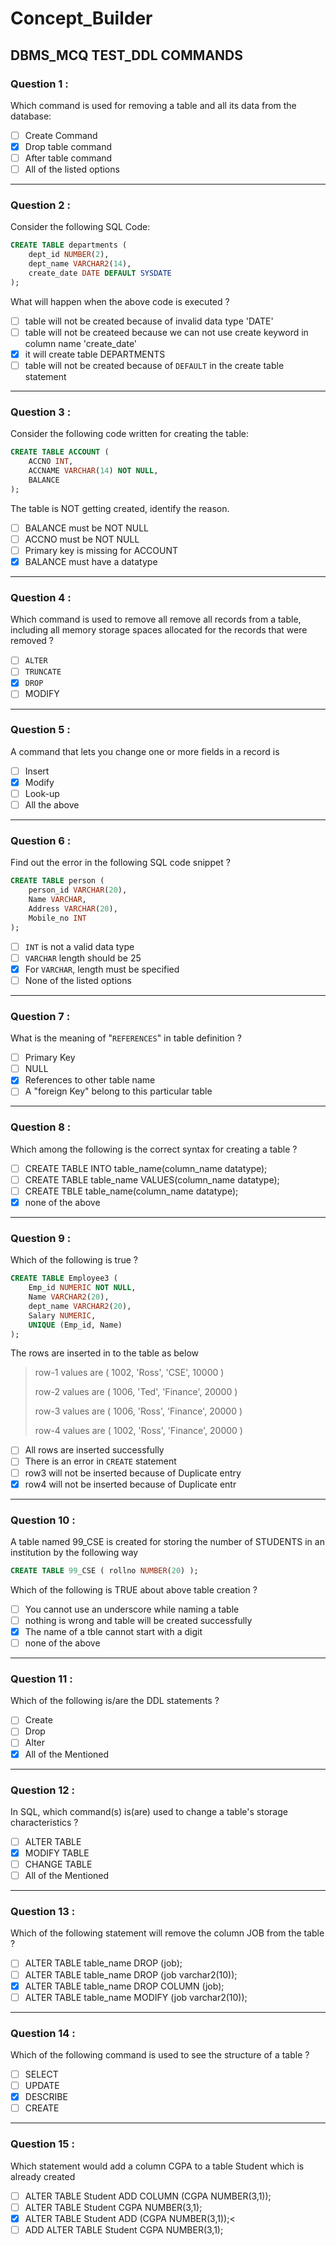 # Concept_Builder

## DBMS_MCQ TEST_DDL COMMANDS

### Question 1 :

Which command is used for removing a table and all its data from the database:

- [ ] Create Command
- [x] Drop table command
- [ ] After table command
- [ ] All of the listed options

---

### Question 2 :

Consider the following SQL Code:

```sql
CREATE TABLE departments (
    dept_id NUMBER(2),
    dept_name VARCHAR2(14),
    create_date DATE DEFAULT SYSDATE
);
```

What will happen when the above code is executed ?

- [ ] table will not be created because of invalid data type 'DATE'
- [ ] table will not be createed because we can not use create keyword in column name 'create_date'
- [x] it will create table DEPARTMENTS
- [ ] table will not be created because of `DEFAULT` in the create table statement

---

### Question 3 :

Consider the following code written for creating the table:

```sql
CREATE TABLE ACCOUNT (
    ACCNO INT,
    ACCNAME VARCHAR(14) NOT NULL,
    BALANCE
);
```

The table is NOT getting created, identify the reason.

- [ ] BALANCE must be NOT NULL
- [ ] ACCNO must be NOT NULL
- [ ] Primary key is missing for ACCOUNT
- [x] BALANCE must have a datatype

---

### Question 4 :

Which command is used to remove all remove all records from a table, including all memory storage spaces allocated for the records that were removed ?

- [ ] `ALTER`
- [ ] `TRUNCATE`
- [x] `DROP`
- [ ] MODIFY

---

### Question 5 :

A command that lets you change one or more fields in a record is

- [ ] Insert
- [x] Modify
- [ ] Look-up
- [ ] All the above

---

### Question 6 :

Find out the error in the following SQL code snippet ?

```sql
CREATE TABLE person (
    person_id VARCHAR(20),
    Name VARCHAR,
    Address VARCHAR(20),
    Mobile_no INT
);
```

- [ ] `INT` is not a valid data type
- [ ] `VARCHAR` length should be 25
- [x] For `VARCHAR`, length must be specified
- [ ] None of the listed options

---

### Question 7 :

What is the meaning of "`REFERENCES`" in table definition ?

- [ ] Primary Key
- [ ] NULL
- [x] References to other table name
- [ ] A "foreign Key" belong to this particular table

---

### Question 8 :

Which among the following is the correct syntax for creating a table ?

- [ ] CREATE TABLE INTO table_name(column_name datatype);
- [ ] CREATE TABLE table_name VALUES(column_name datatype);
- [ ] CREATE TBLE table_name(column_name datatype);
- [x] none of the above

---

### Question 9 :

Which of the following is true ?

```sql
CREATE TABLE Employee3 (
    Emp_id NUMERIC NOT NULL,
    Name VARCHAR2(20),
    dept_name VARCHAR2(20),
    Salary NUMERIC,
    UNIQUE (Emp_id, Name)
);
```

The rows are inserted in to the table as below

> row-1 values are ( 1002, 'Ross', 'CSE', 10000 )
> 
> row-2 values are ( 1006, 'Ted', 'Finance', 20000 )
> 
> row-3 values are ( 1006, 'Ross', 'Finance', 20000 )
> 
> row-4 values are ( 1002, 'Ross', 'Finance', 20000 )

- [ ] All rows are inserted successfully
- [ ] There is an error in `CREATE` statement
- [ ] row3 will not be inserted because of Duplicate entry
- [x] row4 will not be inserted because of Duplicate entr

---

### Question 10 :

A table named 99_CSE is created for storing the number of STUDENTS in an institution by the following way

```sql
CREATE TABLE 99_CSE ( rollno NUMBER(20) );
```

Which of the following is TRUE about above table creation ?

- [ ] You cannot use an underscore while naming a table
- [ ] nothing is wrong and table will be created successfully
- [x] The name of a tble cannot start with a digit
- [ ] none of the above

---

### Question 11 :

Which of the following is/are the DDL statements ?

- [ ] Create
- [ ] Drop
- [ ] Alter
- [x] All of the Mentioned

---

### Question 12 :

In SQL, which command(s) is(are) used to change a table's storage characteristics ?

- [ ] ALTER TABLE
- [x] MODIFY TABLE
- [ ] CHANGE TABLE
- [ ] All of the Mentioned

---

### Question 13 :

Which of the following statement will remove the column JOB from the table ?

- [ ] ALTER TABLE table_name DROP (job);
- [ ] ALTER TABLE table_name DROP (job varchar2(10));
- [x] ALTER TABLE table_name DROP COLUMN (job);
- [ ] ALTER TABLE table_name MODIFY (job varchar2(10));

---

### Question 14 :

Which of the following command is used to see the structure of a table ?

- [ ] SELECT
- [ ] UPDATE
- [x] DESCRIBE
- [ ] CREATE

---

### Question 15 :

Which statement would add a column CGPA to a table Student which is already created

- [ ] ALTER TABLE Student ADD COLUMN (CGPA NUMBER(3,1));
- [ ] ALTER TABLE Student  CGPA NUMBER(3,1);
- [x] ALTER TABLE Student ADD (CGPA NUMBER(3,1));<
- [ ] ADD ALTER TABLE Student CGPA NUMBER(3,1);
